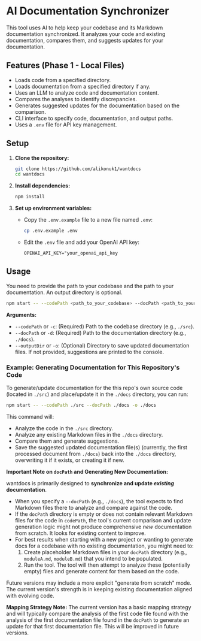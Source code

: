 # AI Documentation Synchronizer

This tool uses AI to help keep your codebase and its Markdown documentation synchronized. It analyzes your code and existing documentation, compares them, and suggests updates for your documentation.

## Features (Phase 1 - Local Files)

- Loads code from a specified directory.
- Loads documentation from a specified directory if any.
- Uses an LLM to analyze code and documentation content.
- Compares the analyses to identify discrepancies.
- Generates suggested updates for the documentation based on the comparison.
- CLI interface to specify code, documentation, and output paths.
- Uses a `.env` file for API key management.

## Setup

1.  **Clone the repository:**

    ```bash
    git clone https://github.com/alikonuk1/wantdocs
    cd wantdocs
    ```

2.  **Install dependencies:**

    ```bash
    npm install
    ```

3.  **Set up environment variables:**
    - Copy the `.env.example` file to a new file named `.env`:
      ```bash
      cp .env.example .env
      ```
    - Edit the `.env` file and add your OpenAI API key:
      ```
      OPENAI_API_KEY="your_openai_api_key
      ```

## Usage

You need to provide the path to your codebase and the path to your documentation. An output directory is optional.

```bash
npm start -- --codePath <path_to_your_codebase> --docPath <path_to_your_documentation> [-o <path_to_output_directory>]
```

**Arguments:**

- `--codePath` or `-c`: (Required) Path to the codebase directory (e.g., `./src`).
- `--docPath` or `-d`: (Required) Path to the documentation directory (e.g., `./docs`).
- `--outputDir` or `-o`: (Optional) Directory to save updated documentation files. If not provided, suggestions are printed to the console.

### Example: Generating Documentation for This Repository's Code

To generate/update documentation for the this repo's own source code (located in `./src`) and place/update it in the `./docs` directory, you can run:

```bash
npm start -- --codePath ./src --docPath ./docs -o ./docs
```

This command will:

- Analyze the code in the `./src` directory.
- Analyze any existing Markdown files in the `./docs` directory.
- Compare them and generate suggestions.
- Save the suggested updated documentation file(s) (currently, the first processed document from `./docs`) back into the `./docs` directory, overwriting it if it exists, or creating it if new.

**Important Note on `docPath` and Generating New Documentation:**

wantdocs is primarily designed to **synchronize and update _existing_ documentation**.

- When you specify a `--docPath` (e.g., `./docs`), the tool expects to find Markdown files there to analyze and compare against the code.
- If the `docPath` directory is empty or does not contain relevant Markdown files for the code in `codePath`, the tool's current comparison and update generation logic might not produce comprehensive _new_ documentation from scratch. It looks for existing content to improve.
- For best results when starting with a new project or wanting to generate docs for a codebase with no existing documentation, you might need to:
  1. Create placeholder Markdown files in your `docPath` directory (e.g., `moduleA.md`, `moduleB.md`) that you intend to be populated.
  2. Run the tool. The tool will then attempt to analyze these (potentially empty) files and generate content for them based on the code.

Future versions may include a more explicit "generate from scratch" mode. The current version's strength is in keeping existing documentation aligned with evolving code.

**Mapping Strategy Note:** The current version has a basic mapping strategy and will typically compare the analysis of the first code file found with the analysis of the first documentation file found in the `docPath` to generate an update for that first documentation file. This will be improved in future versions.
